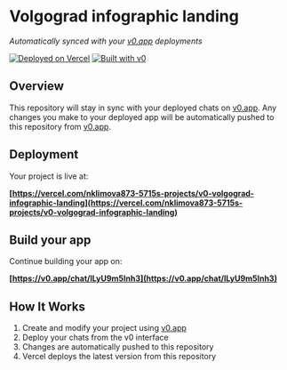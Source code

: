 # Volgograd infographic landing

*Automatically synced with your [v0.app](https://v0.app) deployments*

[![Deployed on Vercel](https://img.shields.io/badge/Deployed%20on-Vercel-black?style=for-the-badge&logo=vercel)](https://vercel.com/nklimova873-5715s-projects/v0-volgograd-infographic-landing)
[![Built with v0](https://img.shields.io/badge/Built%20with-v0.app-black?style=for-the-badge)](https://v0.app/chat/lLyU9m5Inh3)

## Overview

This repository will stay in sync with your deployed chats on [v0.app](https://v0.app).
Any changes you make to your deployed app will be automatically pushed to this repository from [v0.app](https://v0.app).

## Deployment

Your project is live at:

**[https://vercel.com/nklimova873-5715s-projects/v0-volgograd-infographic-landing](https://vercel.com/nklimova873-5715s-projects/v0-volgograd-infographic-landing)**

## Build your app

Continue building your app on:

**[https://v0.app/chat/lLyU9m5Inh3](https://v0.app/chat/lLyU9m5Inh3)**

## How It Works

1. Create and modify your project using [v0.app](https://v0.app)
2. Deploy your chats from the v0 interface
3. Changes are automatically pushed to this repository
4. Vercel deploys the latest version from this repository